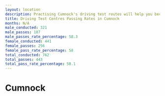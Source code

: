 ```yaml
---
layout: location
description: Practising Cumnock's driving test routes will help you become more confident in your gear-changing abilities.
title: Driving Test Centres Passing Rates in Cumnock
months: N/A
male_conducted: 321
male_passes: 187
male_passes_rate_percentage: 58.3
female_conducted: 441
female_passes: 256
female_pass_rate_percentage: 58
total_conducted: 762
total_passes: 443
total_pass_rate_percentage: 58.1
---
```


# Cumnock
